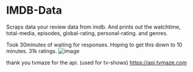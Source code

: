 # IMDB-Data
Scraps data your review data from imdb. And prints out the watchtime, total-media, episodes, global-rating, personal-rating. and genres.


Took 30minutes of waiting for responses. Hoping to get this down to 10 minutes. 31k ratings.
![image](https://user-images.githubusercontent.com/75546186/208280337-2869c1be-691a-4a76-9be0-281774d32f79.png)




thank you tvmaze for the api. (used for tv-shows)
https://api.tvmaze.com
